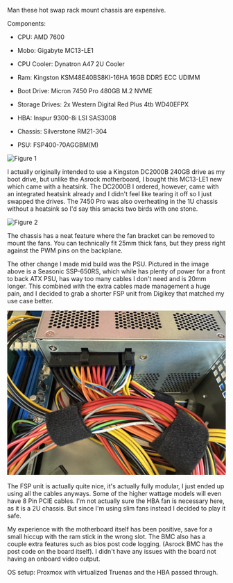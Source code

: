 Man these hot swap rack mount chassis are expensive.

Components: 

* CPU: AMD 7600

* Mobo: Gigabyte MC13-LE1

* CPU Cooler: Dynatron A47 2U Cooler

* Ram: Kingston KSM48E40BS8KI-16HA 16GB DDR5 ECC UDIMM

* Boot Drive: Micron 7450 Pro 480GB M.2 NVME 

* Storage Drives: 2x Western Digital Red Plus 4tb WD40EFPX 

* HBA: Inspur 9300-8i LSI SAS3008

* Chassis: Silverstone RM21-304

* PSU: FSP400-70AGGBM(M)

![Figure 1](https://github.com/ben8ding/homelab/blob/main/images/CinderCove/IMG_3532.jpeg?raw=true)

I actually originally intended to use a Kingston DC2000B 240GB drive as my boot drive, but unlike the Asrock motherboard, I bought this MC13-LE1 new which came with a heatsink. The DC2000B I ordered, however, came with an integrated heatsink already and I didn't feel like tearing it off so I just swapped the drives. The 7450 Pro was also overheating in the 1U chassis without a heatsink so I'd say this smacks two birds with one stone.

![Figure 2](https://github.com/ben8ding/homelab/blob/main/images/CinderCove/IMG_3533.jpeg?raw=true)

The chassis has a neat feature where the fan bracket can be removed to mount the fans. You can technically fit 25mm thick fans, but they press right against the PWM pins on the backplane.

The other change I made mid build was the PSU. Pictured in the image above is a Seasonic SSP-650RS, which while has plenty of power for a front to back ATX PSU, has way too many cables I don't need and is 20mm longer. This combined with the extra cables made management a huge pain, and I decided to grab a shorter FSP unit from Digikey that matched my use case better. 

![Figure 3](https://github.com/ben8ding/homelab/blob/main/images/CinderCove/IMG_3561.jpeg?raw=true)

The FSP unit is actually quite nice, it's actually fully modular, I just ended up using all the cables anyways. Some of the higher wattage models will even have 8 Pin PCIE cables.
I'm not actually sure the HBA fan is necessary here, as it is a 2U chassis. But since I'm using slim fans instead I decided to play it safe.

My experience with the motherboard itself has been positive, save for a small hiccup with the ram stick in the wrong slot. The BMC also has a couple extra features such as bios post code logging. (Asrock BMC has the post code on the board itself). I didn't have any issues with the board not having an onboard video output.

OS setup: Proxmox with virtualized Truenas and the HBA passed through.

